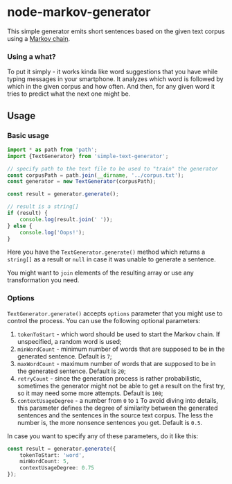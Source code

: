 # node-markov-generator

This simple generator emits short sentences based on the given
text corpus using a [Markov chain](https://en.wikipedia.org/wiki/Markov_chain). 

### Using a what?
To put it simply - it works kinda like word suggestions that you
have while typing messages in your smartphone. It analyzes 
which word is followed by which in the given corpus and how 
often. And then, for any given word it tries to predict what the
next one might be.

## Usage

### Basic usage
```typescript
import * as path from 'path';
import {TextGenerator} from 'simple-text-generator';

// specify path to the text file to be used to "train" the generator
const corpusPath = path.join(__dirname, '../corpus.txt');
const generator = new TextGenerator(corpusPath);

const result = generator.generate();

// result is a string[]
if (result) {
    console.log(result.join(' '));
} else {
    console.log('Oops!');
}
```

Here you have the `TextGenerator.generate()` method which returns a `string[]`
as a result or `null` in case it was unable to generate a sentence. 

You might want to `join` elements of the resulting array or use any
transformation you need.

### Options
`TextGenerator.generate()` accepts `options` parameter that you might use
to control the process.
You can use the following optional parameters:

1. `tokenToStart` - which word should be used to start the Markov chain.
If unspecified, a random word is used; 
2. `minWordCount` - minimum number of words that are supposed to be in 
the generated sentence. Default is `7`;
3. `maxWordCount` - maximum number of words that are supposed to be in
the generated sentence. Default is `20`;
4. `retryCount` - since the generation process is rather probabilistic,
sometimes the generator might not be able to get a result on the first try,
so it may need some more attempts. Default is `100`;
5. `contextUsageDegree` - a number from `0` to `1` To avoid diving into details, this
parameter defines the degree of similarity between the generated sentences and
the sentences in the source text corpus. The less the number is, the more nonsence
sentences you get. Default is `0.5`.

In case you want to specify any of these parameters, do it like this:
```typescript
const result = generator.generate({
    tokenToStart: 'word',
    minWordCount: 5,
    contextUsageDegree: 0.75
});
```
